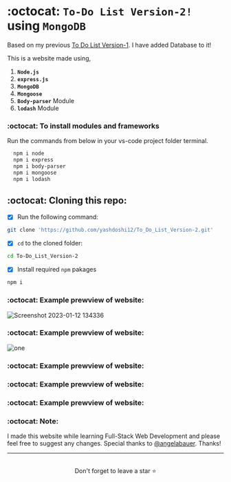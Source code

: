 # :octocat: `To-Do List Version-2!` using `MongoDB`

Based on my previous [To Do List Version-1](https://github.com/yashdoshi12/To_Do_List_Version-1). I have added Database to it!

This is a website made using,

1. <b>`Node.js`</b> 
2. <b>`express.js`</b>
3. <b>`MongoDB`</b> 
4. <b>`Mongoose`</b> 
5. <b>`Body-parser`</b> Module
6. <b>`lodash`</b> Module




### :octocat: To install modules and frameworks


Run the commands from below in your vs-code project folder terminal.
```bash
  npm i node
  npm i express
  npm i body-parser
  npm i mongoose
  npm i lodash
```

## :octocat: Cloning this repo:
- [x] Run the following command:
```bash 
git clone 'https://github.com/yashdoshi12/To_Do_List_Version-2.git' 
```
- [x] `cd` to the cloned folder:
```bash 
cd To-Do_List_Version-2
```
- [x] Install required `npm` pakages
```bash 
npm i
```


### :octocat: Example prewview of website:
![Screenshot 2023-01-12 134336](https://user-images.githubusercontent.com/39629707/212014550-b62de0c5-e000-4ab2-a827-960c77582160.jpg)

### :octocat: Example prewview of website:
![one](https://user-images.githubusercontent.com/39629707/212014620-3c72ddb9-6a20-4d72-bdc3-50f7d8ff4878.gif)

### :octocat: Example prewview of website:

### :octocat: Example prewview of website:

### :octocat: Example prewview of website:

### :octocat: Note:
I made this website while learning Full-Stack Web Development and please feel free to suggest any changes. Special thanks to [@angelabauer](https://github.com/angelabauer). Thanks!
<hr />
<br />

<div align="center">Don't forget to leave a star ⭐️</div>
